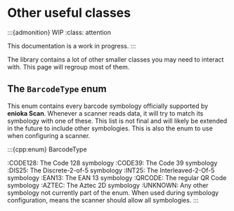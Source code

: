 # Other useful classes

:::{admonition} WIP
:class: attention

This documentation is a work in progress.
:::

The library contains a lot of other smaller classes you may need to interact with. This page will
regroup most of them.

## The `BarcodeType` enum

This enum contains every barcode symbology officially supported by **enioka Scan**. Whenever a
scanner reads data, it will try to match its symbology with one of these. This list is not final and
will likely be extended in the future to include other symbologies. This is also the enum to use
when configuring a scanner.

:::{cpp:enum} BarcodeType

:CODE128: The Code 128 symbology
:CODE39: The Code 39 symbology
:DIS25: The Discrete-2-of-5 symbology
:INT25: The Interleaved-2-Of-5 symbology
:EAN13: The EAN 13 symbology
:QRCODE: The regular QR Code symbology
:AZTEC: The Aztec 2D symbology
:UNKNOWN: Any other symbology not currently part of the enum. When used during symbology 
    configuration, means the scanner should allow all symbologies.
:::
